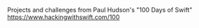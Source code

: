 Projects and challenges from Paul Hudson's "100 Days of Swift"
https://www.hackingwithswift.com/100
